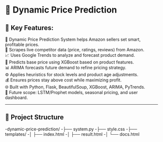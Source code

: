 # 🔧 Dynamic Price Prediction

## 📌 Key Features:

🧠 Dynamic Price Prediction System helps Amazon sellers set smart, profitable prices.  
🛒 Scrapes live competitor data (price, ratings, reviews) from Amazon.  
📈 Uses Google Trends to analyze and forecast product demand.  
🤖 Predicts base price using XGBoost based on product features.  
📊 ARIMA forecasts future demand to refine pricing strategy.  
⚙️ Applies heuristics for stock levels and product age adjustments.  
💰 Ensures prices stay above cost while maximizing profit.  
🌐 Built with Python, Flask, BeautifulSoup, XGBoost, ARIMA, PyTrends.  
🚀 Future scope: LSTM/Prophet models, seasonal pricing, and user dashboard.  

---

## 📁 Project Structure

-dynamic-price-prediction/
-├── system.py
-├── style.css
-├── templates/
-│ ├── index.html
-│ ├── result.html
-│ └── docs.html
